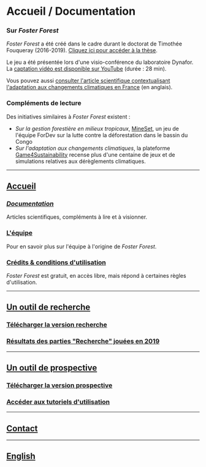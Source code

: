 # Accueil / Documentation

### Sur _Foster Forest_

_Foster Forest_ a été créé dans le cadre durant le doctorat de Timothée Fouqueray (2016-2019). [Cliquez ici pour accéder à la thèse](https://hal.archives-ouvertes.fr/tel-02457016).

Le jeu a été présentée lors d'une visio-conférence du laboratoire Dynafor. La [captation vidéo est disponible sur YouTube](https://www.youtube.com/watch?v=1olLn3Z-c5I) (durée : 28 min).

Vous pouvez aussi [consulter l'article scientifique contextualisant l'adaptation aux changements climatiques en France](https://www.sciencedirect.com/science/article/abs/pii/S0378112719320018) (en anglais).

### Compléments de lecture

Des initiatives similaires à _Foster Forest_ existent :
* _Sur la gestion forestière en milieux tropicaux_, [MineSet](https://fordev.ethz.ch/research/our-games/coforset-game.html), un jeu de l'équipe ForDev sur la lutte contre la déforestation dans le bassin du Congo
* _Sur l'adaptation aux changements climatiques_, la plateforme [Game4Sustainability](https://games4sustainability.org/) recense plus d'une centaine de jeux et de simulations relatives aux dérèglements climatiques.

***

## [Accueil](https://timotheefouqueray.github.io/fosterforest/README)
### *[Documentation](https://timotheefouqueray.github.io/fosterforest/home/documentation)*
Articles scientifiques, compléments à lire et à visionner.
### [L'équipe](https://timotheefouqueray.github.io/fosterforest/home/equipe)
Pour en savoir plus sur l'équipe à l'origine de _Foster Forest_.
### [Crédits & conditions d'utilisation](https://timotheefouqueray.github.io/fosterforest/home/credits-utilisation)
_Foster Forest_ est gratuit, en accès libre, mais répond à certaines règles d'utilisation.

***
## [Un outil de recherche](https://timotheefouqueray.github.io/fosterforest/recherche/recherche)
### [Télécharger la version recherche](https://timotheefouqueray.github.io/fosterforest/recherche/telecharger-recherche)
### [Résultats des parties "Recherche" jouées en 2019](https://timotheefouqueray.github.io/fosterforest/recherche/results-quelques-mots)

***
## [Un outil de prospective](https://timotheefouqueray.github.io/fosterforest/prospective/prospective)
### [Télécharger la version prospective](https://timotheefouqueray.github.io/fosterforest/prospective/telecharger-prospective)
### [Accéder aux tutoriels d'utilisation](https://timotheefouqueray.github.io/fosterforest/prospective/tutoriels)

***
## [Contact](https://timotheefouqueray.github.io/fosterforest/contact)

***
## [English](https://liberation.fr)

